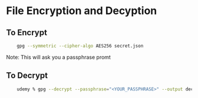 # File Encryption and Decyption 

## To Encrypt 
```BASH
    gpg --symmetric --cipher-algo AES256 secret.json
```
Note: This will ask you a passphrase promt

## To Decrypt
```BASH
    udemy % gpg --decrypt --passphrase="<YOUR_PASSPHRASE>" --output decrypted.json secret.json.gpg
```